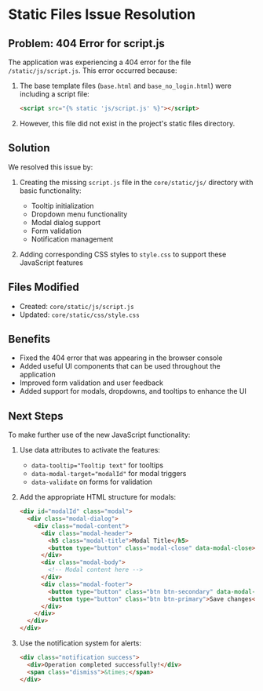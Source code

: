 # Static Files Issue Resolution

## Problem: 404 Error for script.js

The application was experiencing a 404 error for the file `/static/js/script.js`. This error occurred because:

1. The base template files (`base.html` and `base_no_login.html`) were including a script file:
   ```html
   <script src="{% static 'js/script.js' %}"></script>
   ```

2. However, this file did not exist in the project's static files directory.

## Solution

We resolved this issue by:

1. Creating the missing `script.js` file in the `core/static/js/` directory with basic functionality:
   - Tooltip initialization
   - Dropdown menu functionality
   - Modal dialog support
   - Form validation
   - Notification management

2. Adding corresponding CSS styles to `style.css` to support these JavaScript features

## Files Modified

- Created: `core/static/js/script.js`
- Updated: `core/static/css/style.css`

## Benefits

- Fixed the 404 error that was appearing in the browser console
- Added useful UI components that can be used throughout the application
- Improved form validation and user feedback
- Added support for modals, dropdowns, and tooltips to enhance the UI

## Next Steps

To make further use of the new JavaScript functionality:

1. Use data attributes to activate the features:
   - `data-tooltip="Tooltip text"` for tooltips
   - `data-modal-target="modalId"` for modal triggers
   - `data-validate` on forms for validation

2. Add the appropriate HTML structure for modals:
   ```html
   <div id="modalId" class="modal">
     <div class="modal-dialog">
       <div class="modal-content">
         <div class="modal-header">
           <h5 class="modal-title">Modal Title</h5>
           <button type="button" class="modal-close" data-modal-close>&times;</button>
         </div>
         <div class="modal-body">
           <!-- Modal content here -->
         </div>
         <div class="modal-footer">
           <button type="button" class="btn btn-secondary" data-modal-close>Close</button>
           <button type="button" class="btn btn-primary">Save changes</button>
         </div>
       </div>
     </div>
   </div>
   ```

3. Use the notification system for alerts:
   ```html
   <div class="notification success">
     <div>Operation completed successfully!</div>
     <span class="dismiss">&times;</span>
   </div>
   ``` 